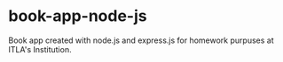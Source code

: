 # book-app-node-js
Book app created with node.js and express.js for homework purpuses at ITLA's Institution.
